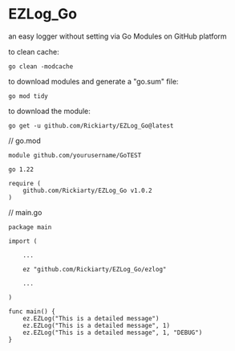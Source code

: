 # EZLog_Go
an easy logger without setting via Go Modules on GitHub platform

to clean cache:
```
go clean -modcache
```
to download modules and generate a "go.sum" file:
```
go mod tidy
```
to download the module:
```
go get -u github.com/Rickiarty/EZLog_Go@latest
```

// go.mod
```
module github.com/yourusername/GoTEST

go 1.22

require (
    github.com/Rickiarty/EZLog_Go v1.0.2
)
```

// main.go
```
package main

import (

    ...

    ez "github.com/Rickiarty/EZLog_Go/ezlog"

    ...

)

func main() {
	ez.EZLog("This is a detailed message")
	ez.EZLog("This is a detailed message", 1)
	ez.EZLog("This is a detailed message", 1, "DEBUG")
}
```
